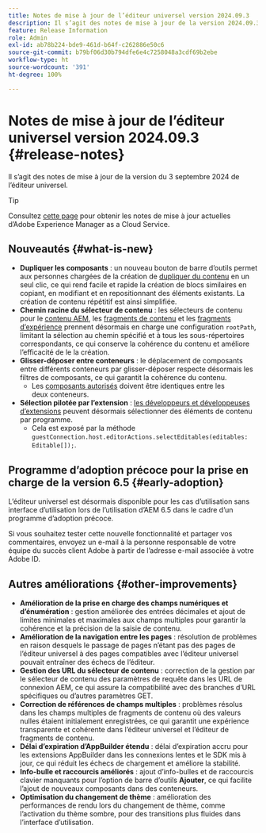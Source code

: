 ```yaml
---
title: Notes de mise à jour de l’éditeur universel version 2024.09.3
description: Il s’agit des notes de mise à jour de la version 2024.09.3 de l’éditeur universel.
feature: Release Information
role: Admin
exl-id: ab78b224-bde9-461d-b64f-c262886e50c6
source-git-commit: b79bf06d30b794dfe6e4c7258048a3cdf69b2ebe
workflow-type: ht
source-wordcount: '391'
ht-degree: 100%

---
```


# Notes de mise à jour de l’éditeur universel version 2024.09.3 {#release-notes}

Il s’agit des notes de mise à jour de la version du 3 septembre 2024 de l’éditeur universel.

>[!TIP]
>
>Consultez [cette page](/help/release-notes/release-notes-cloud/release-notes-current.md) pour obtenir les notes de mise à jour actuelles d’Adobe Experience Manager as a Cloud Service.

## Nouveautés {#what-is-new}

* **Dupliquer les composants** : un nouveau bouton de barre d’outils permet aux personnes chargées de la création de [dupliquer du contenu](/help/sites-cloud/authoring/universal-editor/authoring.md#duplicating-components) en un seul clic, ce qui rend facile et rapide la création de blocs similaires en copiant, en modifiant et en repositionnant des éléments existants. La création de contenu répétitif est ainsi simplifiée.
* **Chemin racine du sélecteur de contenu** : les sélecteurs de contenu pour le [contenu AEM](/help/implementing/universal-editor/field-types.md#aem-content), les [fragments de contenu](/help/implementing/universal-editor/field-types.md#content-fragment) et les [fragments d’expérience](/help/implementing/universal-editor/field-types.md#experience-fragment) prennent désormais en charge une configuration `rootPath`, limitant la sélection au chemin spécifié et à tous les sous-répertoires correspondants, ce qui conserve la cohérence du contenu et améliore l’efficacité de le la création.
* **Glisser-déposer entre conteneurs** : le déplacement de composants entre différents conteneurs par glisser-déposer respecte désormais les filtres de composants, ce qui garantit la cohérence du contenu.
   * Les [composants autorisés](/help/implementing/universal-editor/filtering.md) doivent être identiques entre les deux conteneurs.
* **Sélection pilotée par l’extension** : [les développeurs et développeuses d’extensions](/help/implementing/universal-editor/extending.md) peuvent désormais sélectionner des éléments de contenu par programme.
   * Cela est exposé par la méthode `guestConnection.host.editorActions.selectEditables(editables: Editable[]);`.

## Programme d’adoption précoce pour la prise en charge de la version 6.5 {#early-adoption}

L’éditeur universel est désormais disponible pour les cas d’utilisation sans interface d’utilisation lors de l’utilisation d’AEM 6.5 dans le cadre d’un programme d’adoption précoce.

Si vous souhaitez tester cette nouvelle fonctionnalité et partager vos commentaires, envoyez un e-mail à la personne responsable de votre équipe du succès client Adobe à partir de l’adresse e-mail associée à votre Adobe ID.

## Autres améliorations {#other-improvements}

* **Amélioration de la prise en charge des champs numériques et d’énumération** : gestion améliorée des entrées décimales et ajout de limites minimales et maximales aux champs multiples pour garantir la cohérence et la précision de la saisie de contenu.
* **Amélioration de la navigation entre les pages** : résolution de problèmes en raison desquels le passage de pages n’étant pas des pages de l’éditeur universel à des pages compatibles avec l’éditeur universel pouvait entraîner des échecs de l’éditeur.
* **Gestion des URL du sélecteur de contenu** : correction de la gestion par le sélecteur de contenu des paramètres de requête dans les URL de connexion AEM, ce qui assure la compatibilité avec des branches d’URL spécifiques ou d’autres paramètres GET.
* **Correction de références de champs multiples** : problèmes résolus dans les champs multiples de fragments de contenu où des valeurs nulles étaient initialement enregistrées, ce qui garantit une expérience transparente et cohérente dans l’éditeur universel et l’éditeur de fragments de contenu.
* **Délai d’expiration d’AppBuilder étendu** : délai d’expiration accru pour les extensions AppBuilder dans les connexions lentes et le SDK mis à jour, ce qui réduit les échecs de chargement et améliore la stabilité.
* **Info-bulle et raccourcis améliorés** : ajout d’info-bulles et de raccourcis clavier manquants pour l’option de barre d’outils **Ajouter**, ce qui facilite l’ajout de nouveaux composants dans des conteneurs.
* **Optimisation du changement de thème** : amélioration des performances de rendu lors du changement de thème, comme l’activation du thème sombre, pour des transitions plus fluides dans l’interface d’utilisation.
